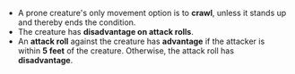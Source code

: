 * A prone creature's only movement option is to **crawl**, unless it stands up and thereby ends the condition.
* The creature has **disadvantage on attack rolls**.
* An **attack roll** against the creature has **advantage** if the attacker is within **5 feet** of the creature. Otherwise, the attack roll has **disadvantage**.
